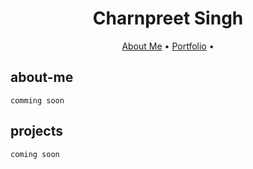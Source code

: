 <h1 align="center">Charnpreet Singh</h1>

<p align="center">
  <a href="#about-me">About Me</a> •
  <a href="#projects">Portfolio</a> •
</p>

## about-me
    comming soon

## projects
    coming soon
    
    

